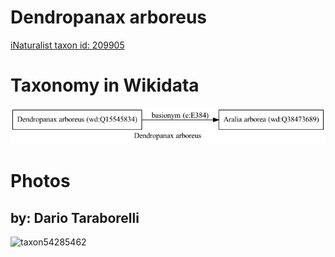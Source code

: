 
Dendropanax arboreus
====================
  
[iNaturalist taxon id: 209905](https://www.inaturalist.org/taxa/209905)
# Taxonomy in Wikidata
  
![Dendropanax arboreus](../wikidata_schemas/Dendropanax_arboreus.gv.png)
# Photos

## by: Dario Taraborelli
  
![taxon54285462](https://inaturalist-open-data.s3.amazonaws.com/photos/58628709/medium.jpg)